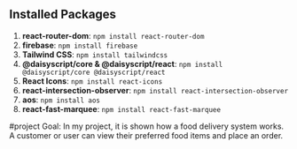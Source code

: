 ## Installed Packages

1. **react-router-dom**: `npm install react-router-dom`
2. **firebase**: `npm install firebase`
3. **Tailwind CSS**: `npm install tailwindcss`
4. **@daisyscript/core & @daisyscript/react**: `npm install @daisyscript/core @daisyscript/react`
5. **React Icons**: `npm install react-icons`
6. **react-intersection-observer**: `npm install react-intersection-observer`
7. **aos**: `npm install aos`
8. **react-fast-marquee**: `npm install react-fast-marquee`

#project Goal: In my project, it is shown how a food delivery system works. A customer or user can view their preferred food items and place an order.
